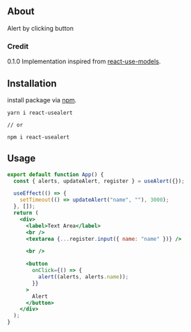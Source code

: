 ## About

Alert by clicking button



### Credit

0.1.0 Implementation inspired from [react-use-models](https://www.npmjs.com/package/react-use-models?activeTab=code).



## Installation

install package via [npm](https://www.npmjs.com/package/react-use-models).

```
yarn i react-usealert

// or

npm i react-usealert
```



## Usage

```jsx
export default function App() {
  const { alerts, updateAlert, register } = useAlert({});

  useEffect(() => {
    setTimeout(() => updateAlert("name", ""), 3000);
  }, []);
  return (
    <div>
      <label>Text Area</label>
      <br />
      <textarea {...register.input({ name: "name" })} />

      <br />

      <button
        onClick={() => {
          alert((alerts, alerts.name));
        }}
      >
        Alert
      </button>
    </div>
  );
}

```